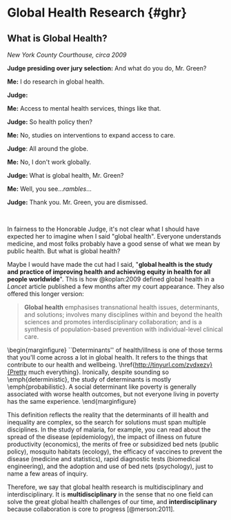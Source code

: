 # Global Health Research {#ghr}

## What is Global Health?

*New York County Courthouse, circa 2009*

**Judge presiding over jury selection:** And what do you do, Mr. Green?

**Me:** I do research in global health.

**Judge:**

**Me:** Access to mental health services, things like that.

**Judge:** So health policy then?

**Me:** No, studies on interventions to expand access to care.

**Judge**: All around the globe.

**Me:** No, I don't work globally.

**Judge:** What is global health, Mr. Green?

**Me:** Well, you see...*rambles*...

**Judge:** Thank you. Mr. Green, you are dismissed.

<br>

In fairness to the Honorable Judge, it's not clear what I should have expected her to imagine when I said "global health". Everyone understands medicine, and most folks probably have a good sense of what we mean by public health. But what is global health?

Maybe I would have made the cut had I said, "**global health is the study and practice of improving health and achieving equity in health for all people worldwide**". This is how @koplan:2009 defined global health in a *Lancet* article published a few months after my court appearance. They also offered this longer version:

>  **Global health** emphasises transnational health issues, determinants, and solutions; involves many disciplines within and beyond the health sciences and promotes interdisciplinary collaboration; and is a synthesis of population-based prevention with individual-level clinical care.


\begin{marginfigure}
``Determinants'' of health/illness is one of those terms that you'll
come across a lot in global health. It refers to the things that
contribute to our health and wellbeing.
\href{http://tinyurl.com/zvdxezv}{Pretty much everything}. Ironically,
despite sounding so \emph{deterministic}, the study of determinants is
mostly \emph{probabilistic}. A social determinant like poverty is
generally associated with worse health outcomes, but not everyone living
in poverty has the same experience.
\end{marginfigure}

This definition reflects the reality that the determinants of ill health and inequality are complex, so the search for solutions must span multiple disciplines. In the study of malaria, for example, you can read about the spread of the disease (epidemiology), the impact of illness on future productivity (economics), the merits of free or subsidized bed nets (public policy), mosquito habitats (ecology), the efficacy of vaccines to prevent the disease (medicine and statistics), rapid diagnostic tests (biomedical engineering), and the adoption and use of bed nets (psychology), just to name a few areas of inquiry.

Therefore, we say that global health research is multidisciplinary and interdisciplinary. It is **multidisciplinary** in the sense that no one field can solve the great global health challenges of our time, and **interdisciplinary** because collaboration is core to progress [@merson:2011]. 
